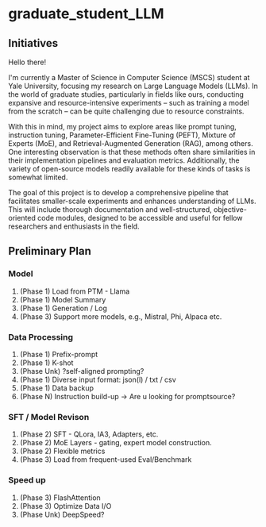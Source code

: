 # graduate_student_LLM
## Initiatives

Hello there!

I'm currently a Master of Science in Computer Science (MSCS) student at Yale University, focusing my research on Large Language Models (LLMs). In the world of graduate studies, particularly in fields like ours, conducting expansive and resource-intensive experiments – such as training a model from the scratch – can be quite challenging due to resource constraints.

With this in mind, my project aims to explore areas like prompt tuning, instruction tuning, Parameter-Efficient Fine-Tuning (PEFT), Mixture of Experts (MoE), and Retrieval-Augmented Generation (RAG), among others. One interesting observation is that these methods often share similarities in their implementation pipelines and evaluation metrics. Additionally, the variety of open-source models readily available for these kinds of tasks is somewhat limited.

The goal of this project is to develop a comprehensive pipeline that facilitates smaller-scale experiments and enhances understanding of LLMs. This will include thorough documentation and well-structured, objective-oriented code modules, designed to be accessible and useful for fellow researchers and enthusiasts in the field.

## Preliminary Plan
### Model
1. (Phase 1) Load from PTM - Llama
2. (Phase 1) Model Summary
3. (Phase 1) Generation / Log
4. (Phase 3) Support more models, e.g., Mistral, Phi, Alpaca etc.

### Data Processing
1. (Phase 1) Prefix-prompt
2. (Phase 1) K-shot
3. (Phase Unk) ?self-aligned prompting?
4. (Phase 1) Diverse input format: json(l) / txt / csv
5. (Phase 1) Data backup 
6. (Phase N) Instruction build-up -> Are u looking for promptsource?

### SFT / Model Revison
1. (Phase 2) SFT - QLora, IA3, Adapters, etc.
2. (Phase 2) MoE Layers - gating, expert model construction.
3. (Phase 2) Flexible metrics
4. (Phase 3) Load from frequent-used Eval/Benchmark

### Speed up
1. (Phase 3) FlashAttention
2. (Phase 3) Optimize Data I/O
3. (Phase Unk) DeepSpeed?